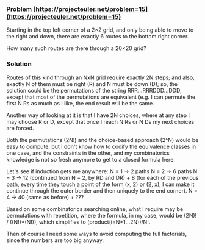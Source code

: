 ### Problem [https://projecteuler.net/problem=15](https://projecteuler.net/problem=15)

Starting in the top left corner of a 2×2 grid, and only being able to move to the right and down, there are exactly 6 routes to the bottom right corner.

How many such routes are there through a 20×20 grid?


### Solution

Routes of this kind through an NxN grid require exactly 2N steps; and also, exactly N of them must be right (R) and N must be down (D); so, the solution could be the permutations of the string RRR...RRRDDD...DDD, except that most of the permutations are equivalent (e.g. I can permute the first N Rs as much as I like, the end result will be the same.

Another way of looking at it is that I have 2N choices, where at any step I may choose R or D, except that once I reach N Rs or N Ds my next choices are forced.

Both the permutations (2N!) and the choice-based approach (2^N) would be easy to compute, but I don't know how to codify the equivalence classes in one case, and the constraints in the other, and my combinatorics knowledge is not so fresh anymore to get to a closed formula here.

Let's see if induction gets me anywhere:
N = 1 -> 2 paths
N = 2 -> 6 paths
N = 3 -> 12 (continued from N = 2, by RD and DR) + 8 (for each of the previous path, every time they touch a point of the form (x, 2) or (2, x), I can make it continue through the outer border and then uniquely to the end corner).
N = 4 -> 40 (same as before) + ???

Based on some combinatorics searching online, what I require may be permutations with repetition, where the formula, in my case, would be (2N)! / ((N!)*(N!)), which simplifies to (product(i=N+1...2N))/N!.

Then of course I need some ways to avoid computing the full factorials, since the numbers are too big anyway.

